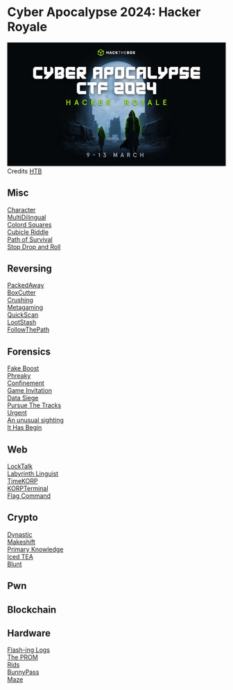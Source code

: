 # Cyber Apocalypse 2024: Hacker Royale

![sdfsdf](logo.jpg)
Credits [HTB](http://ctf.hackthebox.com)

## Misc

[Character](misc/character/README.md)\
[MultiDilingual](misc/multi_dilingual/README.md)\
[Colord Squares](misc/colored_squares/README.md)\
[Cubicle Riddle](misc/cubicle_riddle/README.md)\
[Path of Survival](misc/path_of_survival/README.md)\
[Stop Drop and Roll](misc/stop_drop_and_roll/README.md)

## Reversing

[PackedAway](rev/packaged_away/README.md)\
[BoxCutter](rev/box_cutter/README.md)\
[Crushing](rev/crushing/README.md)\
[Metagaming](rev/metagaming/README.md)\
[QuickScan](rev/quick_scan/README.md)\
[LootStash](rev/loot_stash/README.md)\
[FollowThePath](rev/follow_the_path/README.md)

## Forensics

[Fake Boost](forensics/fake_boost/README.md)\
[Phreaky](forensics/phreaky/README.md)\
[Confinement](forensics/confinement/README.md)\
[Game Invitation](forensics/game_invitation/README.md)\
[Data Siege](forensics/data_siege/README.md)\
[Pursue The Tracks](forensics/pursue_the_tracks/README.md)\
[Urgent](forensics/urgent/README.md)\
[An unusual sighting](forensics/an_unusual_sighting/README.md)\
[It Has Begin](forensics/it_has_begun/README.md)

## Web
[LockTalk](web/lock_talk/README.md)\
[Labyrinth Linguist](web/labyrinth_linguist/README.md)\
[TimeKORP](web/time_korp/README.md)\
[KORPTerminal](web/korp_terminal/README.md)\
[Flag Command](web/flag_command/README.md)

## Crypto
[Dynastic](crypto/README.md#dynastic)\
[Makeshift](crypto/README.md#makeshift)\
[Primary Knowledge](crypto/README.md#primary-knowledge)\
[Iced TEA](crypto/README.md#iced-tea)\
[Blunt](crypto/README.md#blunt)

## Pwn
## Blockchain

## Hardware

[Flash-ing Logs](hardware/flash_ing_logs/README.md)\
[The PROM](hardware/the_prom/README.md)\
[Rids](hardware/rids/README.md)\
[BunnyPass](hardware/bunny_pass/README.md)\
[Maze](hardware/maze/README.md)
